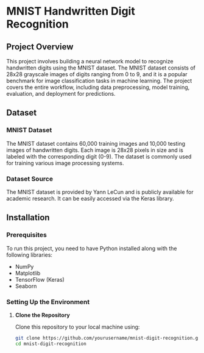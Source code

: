 # MNIST Handwritten Digit Recognition

## Project Overview

This project involves building a neural network model to recognize handwritten digits using the MNIST dataset. The MNIST dataset consists of 28x28 grayscale images of digits ranging from 0 to 9, and it is a popular benchmark for image classification tasks in machine learning. The project covers the entire workflow, including data preprocessing, model training, evaluation, and deployment for predictions.

## Dataset

### MNIST Dataset

The MNIST dataset contains 60,000 training images and 10,000 testing images of handwritten digits. Each image is 28x28 pixels in size and is labeled with the corresponding digit (0-9). The dataset is commonly used for training various image processing systems.

### Dataset Source

The MNIST dataset is provided by Yann LeCun and is publicly available for academic research. It can be easily accessed via the Keras library.

## Installation

### Prerequisites

To run this project, you need to have Python installed along with the following libraries:

- NumPy
- Matplotlib
- TensorFlow (Keras)
- Seaborn

### Setting Up the Environment

1. **Clone the Repository**

   Clone this repository to your local machine using:

   ```bash
   git clone https://github.com/yourusername/mnist-digit-recognition.git
   cd mnist-digit-recognition
